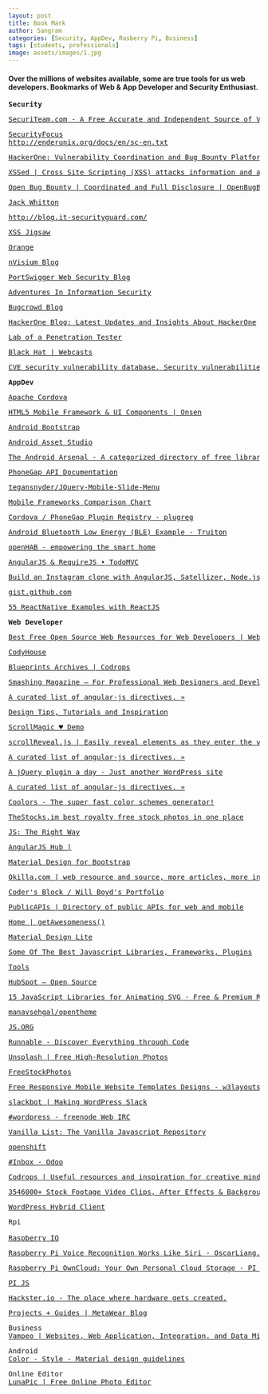 ```yaml
---
layout: post
title: Book Mark
author: Sangram
categories: [Security, AppDev, Rasberry Pi, Business]
tags: [students, professionals]
image: assets/images/1.jpg
---
```


<h4>Over the millions of websites available, some are true tools for us web developers. Bookmarks of Web &amp; App Developer and Security Enthusiast.</h4>
<pre><strong>Security</strong></pre>

<pre><a href="http://www.securiteam.com/">SecuriTeam.com - A Free Accurate and Independent Source of Vulnerability Information</a></pre>

<pre><a href="http://www.securityfocus.com/">SecurityFocus
</a><a href="http://enderunix.org/docs/en/sc-en.txt">http://enderunix.org/docs/en/sc-en.txt</a></pre>

<pre><a href="https://hackerone.com/">HackerOne: Vulnerability Coordination and Bug Bounty Platform</a></pre>

<pre><a href="http://www.xssed.com/">XSSed | Cross Site Scripting (XSS) attacks information and archive</a></pre>

<pre><a href="https://www.openbugbounty.org/">Open Bug Bounty | Coordinated and Full Disclosure | OpenBugBounty.org - the Cross-Site Scripting Archive | XSS vulnerabilities and attacks</a></pre>

<pre><a href="https://whitton.io/">Jack Whitton</a></pre>

<pre><a href="http://blog.it-securityguard.com/">http://blog.it-securityguard.com/</a></pre>

<pre><a href="http://blog.innerht.ml/">XSS Jigsaw</a></pre>

<pre><a href="http://blog.orange.tw/">Orange</a></pre>

<pre><a href="https://nvisium.com/blog/">nVisium Blog</a></pre>

<pre><a href="http://blog.portswigger.net/">PortSwigger Web Security Blog</a></pre>

<pre><a href="https://blog.zsec.uk/">Adventures In Information Security</a></pre>

<pre><a href="https://blog.bugcrowd.com/">Bugcrowd Blog</a></pre>

<pre><a href="https://hackerone.com/blog">HackerOne Blog: Latest Updates and Insights About HackerOne</a></pre>

<pre><a href="http://www.labofapenetrationtester.com/">Lab of a Penetration Tester</a></pre>

<pre><a href="http://blackhat.com/html/webcast/webcast-home.html">Black Hat | Webcasts</a></pre>

<pre><a href="http://www.cvedetails.com/vulnerability-feeds-form.php">CVE security vulnerability database. Security vulnerabilities, exploits, references and more</a></pre>
 

<pre><strong>AppDev</strong></pre>

<pre><a href="https://cordova.apache.org/">Apache Cordova</a></pre>

<dl>
<pre><a href="http://onsen.io/">HTML5 Mobile Framework &amp; UI Components | Onsen</a></pre>

<pre><a href="http://www.androidbootstrap.com/">Android Bootstrap</a></pre>

<pre><a href="http://romannurik.github.io/AndroidAssetStudio/index.html">Android Asset Studio</a></pre>

<pre><a href="https://android-arsenal.com/">The Android Arsenal - A categorized directory of free libraries and tools for Android</a></pre>

<pre><a href="http://docs.phonegap.com/en/edge/index.html">PhoneGap API Documentation</a></pre>

<pre><a href="https://github.com/tegansnyder/JQuery-Mobile-Slide-Menu">tegansnyder/JQuery-Mobile-Slide-Menu</a></pre>

<pre><a href="http://mobile-frameworks-comparison-chart.com/">Mobile Frameworks Comparison Chart</a></pre>

<pre><a href="http://plugreg.com/">Cordova / PhoneGap Plugin Registry - plugreg</a></pre>

<pre><a href="http://www.truiton.com/2015/04/android-bluetooth-low-energy-ble-example/">Android Bluetooth Low Energy (BLE) Example - Truiton</a></pre>

<pre><a href="http://www.openhab.org/">openHAB - empowering the smart home</a></pre>

<pre><a href="http://todomvc.com/examples/angularjs_require/#/">AngularJS &amp; RequireJS • TodoMVC</a></pre>

<pre><a href="https://hackhands.com/building-instagram-clone-angularjs-satellizer-nodejs-mongodb/">Build an Instagram clone with AngularJS, Satellizer, Node.js and MongoDB - HackHands</a></pre>

<pre><a href="https://gist.github.com/">gist.github.com</a></pre>

<pre><a href="https://react.rocks/tag/ReactNative">55 ReactNative Examples with ReactJS</a></pre>
 

<pre><strong>Web Developer</strong></pre>

<pre><a href="http://www.webappers.com/">Best Free Open Source Web Resources for Web Developers | WebAppers</a></pre>

<dl>
<pre><a href="http://codyhouse.co/">CodyHouse</a></pre>

<pre><a href="http://tympanus.net/codrops/category/blueprints/">Blueprints Archives | Codrops</a></pre>

<pre><a href="http://www.smashingmagazine.com/">Smashing Magazine – For Professional Web Designers and Developers</a></pre>

<pre><a href="http://angular-js.in/?utm_source=jquer.in&amp;utm_medium=website&amp;utm_campaign=content-curation">A curated list of angular-js directives. »</a></pre>

<pre><a href="http://www.hongkiat.com/blog/">Design Tips, Tutorials and Inspiration</a></pre>

<pre><a href="http://janpaepke.github.io/ScrollMagic/">ScrollMagic ♥ Demo</a></pre>

<pre><a href="http://scrollrevealjs.org/">scrollReveal.js | Easily reveal elements as they enter the viewport.</a></pre>

<pre><a href="http://angular-js.in/">A curated list of angular-js directives. »</a></pre>

<pre><a href="http://jquer.in/">A jQuery plugin a day - Just another WordPress site</a></pre>

<pre><a href="http://angular-js.in/?utm_source=jquer.in&amp;utm_medium=website&amp;utm_campaign=content-curation">A curated list of angular-js directives. »</a></pre>

<pre><a href="http://coolors.co/browser">Coolors - The super fast color schemes generator!</a></pre>

<pre><a href="http://thestocks.im/">TheStocks.im best royalty free stock photos in one place</a></pre>

<pre><a href="http://www.jstherightway.org/">JS: The Right Way</a></pre>

<pre><a href="http://www.angularjshub.com/">AngularJS Hub |</a></pre>

<pre><a href="https://fezvrasta.github.io/bootstrap-material-design/#radio-button">Material Design for Bootstrap</a></pre>

<pre><a href="http://www.okilla.com/">Okilla.com | web resource and source, more articles, more information, tutorials, free psd, resource typography, resource websites, fonts, online, vector resources</a></pre>

<pre><a href="http://codersblock.com/">Coder's Block / Will Boyd's Portfolio</a></pre>

<pre><a href="https://www.publicapis.com/">PublicAPIs | Directory of public APIs for web and mobile</a></pre>

<pre><a href="http://getawesomeness.herokuapp.com/">Home | getAwesomeness()</a></pre>

<pre><a href="http://www.getmdl.io/templates/index.html">Material Design Lite</a></pre>

<pre><a href="http://www.designyourway.net/blog/jquery/best-javascript-frameworks-developer/">Some Of The Best Javascript Libraries, Frameworks, Plugins</a></pre>

<pre><a href="https://webmaker.org/en-US/tools">Tools</a></pre>

<pre><a href="http://github.hubspot.com/">HubSpot — Open Source</a></pre>

<pre><a href="http://iprodev.com/15-javascript-libraries-for-animating-svg/">15 JavaScript Libraries for Animating SVG - Free &amp; Premium Resources for Web Designers &amp; Web Developers</a></pre>

<pre><a href="https://github.com/manavsehgal/opentheme">manavsehgal/opentheme</a></pre>

<pre><a href="https://js.org/">JS.ORG</a></pre>

<pre><a href="http://code.runnable.com/">Runnable - Discover Everything through Code</a></pre>

<pre><a href="https://unsplash.com/">Unsplash | Free High-Resolution Photos</a></pre>

<pre><a href="http://www.freestockphotos.org/">FreeStockPhotos</a></pre>

<pre><a href="http://w3layouts.com/">Free Responsive Mobile Website Templates Designs - w3layouts.com</a></pre>

<pre><a href="https://wordpress.slack.com/messages/@slackbot/">slackbot | Making WordPress Slack</a></pre>

<pre><a href="https://webchat.freenode.net/?channels=#">#wordpress - freenode Web IRC</a></pre>

<pre><a href="http://www.vanillalist.com/">Vanilla List: The Vanilla Javascript Repository</a></pre>

<pre><a href="https://openshift.redhat.com/app/console/applications">openshift</a></pre>

<pre><a href="http://139.59.7.7:8069/web#menu_id=83&amp;action=94&amp;active_id=channel_inbox">#Inbox - Odoo</a></pre>

<pre><a href="https://tympanus.net/codrops/">Codrops | Useful resources and inspiration for creative minds</a></pre>

<pre><a href="https://www.videoblocks.com/">3546000+ Stock Footage Video Clips, After Effects &amp; Backgrounds</a></pre>

<pre><a href="http://wphc.julienrenaux.fr/">WordPress Hybrid Client</a></pre>
 

<pre>Rpi

<a href="http://raspberry.io/">Raspberry IO</a></pre>

<pre><a href="http://blog.oscarliang.net/raspberry-pi-voice-recognition-works-like-siri/">Raspberry Pi Voice Recognition Works Like Siri - OscarLiang.net</a></pre>

<pre><a href="http://pimylifeup.com/raspberry-pi-owncloud/">Raspberry Pi OwnCloud: Your Own Personal Cloud Storage - PI My Life Up</a></pre>

<pre><a href="http://pijs.io/">PI JS</a></pre>

<pre><a href="https://www.hackster.io/">Hackster.io - The place where hardware gets created.</a></pre>

<pre><a href="http://projects.mbientlab.com/">Projects + Guides | MetaWear Blog</a></pre>
 

<pre>Business
<a href="http://vampeo.com/zookeeper">Vampeo | Websites, Web Application, Integration, and Data Mining</a></pre>

<pre>Android
<a href="https://material.io/guidelines/style/color.html#color-color-palette">Color - Style - Material design guidelines</a></pre>

<pre>Online Editor
<a href="http://www194.lunapic.com/editor/">LunaPic | Free Online Photo Editor</a></pre>
